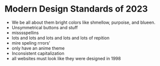 # Modern Design Standards of 2023
- We be all about them bright colors like shmellow, purpoise, and blueen.
- Unsymmetrical buttons and stuff
- misssspellins
- lots and lots and lots and lots and lots of repition
- mire speling rrrors'
- only have an anime theme
- Inconsistent capitalization
- all websites must look like they were designed in 1998
